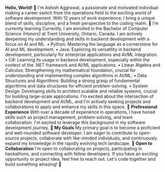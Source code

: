 **Hello, World!** 👋
I'm Ashish Aggrawal, a passionate and motivated individual making a career switch from the operations field to the exciting world of software development. With 12 years of work experience, I bring a unique blend of skills, discipline, and a fresh perspective to the coding realm.
🌱 I’m currently learning
Currently, I am enrolled in the Bachelor of Computer Science (Honors) at Trent University, Ontario, Canada. I am actively deepening my understanding and skills in backend development with a focus on AI and ML.
•	Python: Mastering the language as a cornerstone for AI and ML development.
•	Java: Exploring its versatility in backend development, particularly for enterprise applications and AI/ML integration.
•	C#: Learning its usage in backend development, especially within the context of the .NET framework and AI/ML applications.
•	Linear Algebra and Calculus: Strengthening my mathematical foundation, crucial for understanding and implementing complex algorithms in AI/ML.
•	Data Structures and Algorithms: Building a strong grasp of fundamental algorithms and data structures for efficient problem-solving.
•	System Design: Developing skills to architect scalable and reliable systems, crucial for building large-scale applications.
I'm excited about the intersection of backend development and AI/ML, and I'm actively seeking projects and collaborations to apply and enhance my skills in this space.
💼 **Professional Experience**
With over a decade of experience in operations, I have honed skills such as project management, problem-solving, and team collaboration. I'm excited to leverage this background in my software development journey.
🚀 **My Goals**
My primary goal is to become a proficient and well-rounded software developer. I am eager to contribute to open-source projects, collaborate with like-minded individuals, and continuously expand my knowledge in the rapidly evolving tech landscape.
🤝 **Open to Collaboration**
I'm open to collaborating on projects, participating in hackathons, and connecting with fellow developers. If you have an exciting opportunity or project idea, feel free to reach out.
Let's code together and build something amazing! 🚀

